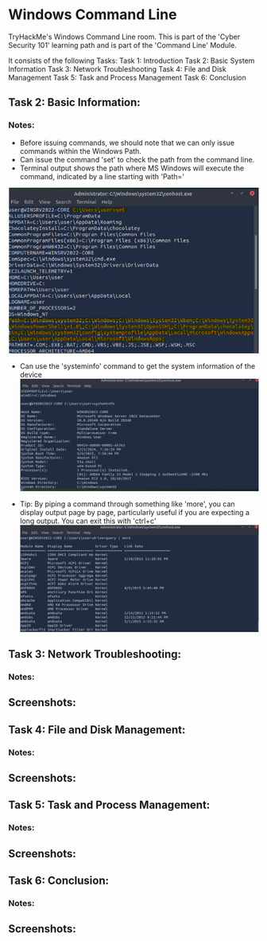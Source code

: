 
# Windows Command Line

TryHackMe's Windows Command Line room. This is part of the 'Cyber Security 101' learning path and is part of the 'Command Line' Module.

It consists of the following Tasks:
Task 1: Introduction
Task 2: Basic System Information
Task 3: Network Troubleshooting
Task 4: File and Disk Management
Task 5: Task and Process Management
Task 6: Conclusion


## Task 2: Basic Information:

### Notes:
- Before issuing commands, we should note that we can only issue commands within the Windows Path.
- Can issue the command 'set' to check the path from the command line.
- Terminal output shows the path where MS Windows will execute the command, indicated by a line starting with 'Path='

![Path](https://github.com/adengfx/cybersecurity-refresh/blob/main/Notes/windows_command_line/screenshots/path.png?raw=true)

- Can use the 'systeminfo' command to get the system information of the device
![System Information](https://github.com/adengfx/cybersecurity-refresh/blob/main/Notes/windows_command_line/screenshots/system_info.png?raw=true)

- Tip: By piping a command through something like 'more', you can display output page by page, particularly useful if you are expecting a long output. You can exit this with 'ctrl+c'
![DriverQuery](https://github.com/adengfx/cybersecurity-refresh/blob/main/Notes/windows_command_line/screenshots/driver_query.png?raw=true)

## Task 3: Network Troubleshooting:

### Notes:

## Screenshots:


## Task 4: File and Disk Management:

### Notes:

## Screenshots:


## Task 5: Task and Process Management:

### Notes:

## Screenshots:


## Task 6: Conclusion:

### Notes:

## Screenshots:


